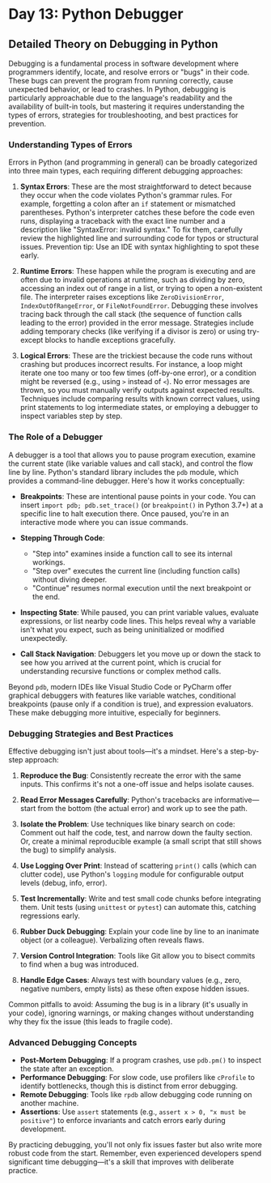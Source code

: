 # Day 13: Python Debugger

## Detailed Theory on Debugging in Python

Debugging is a fundamental process in software development where programmers identify, locate, and resolve errors or "bugs" in their code. These bugs can prevent the program from running correctly, cause unexpected behavior, or lead to crashes. In Python, debugging is particularly approachable due to the language's readability and the availability of built-in tools, but mastering it requires understanding the types of errors, strategies for troubleshooting, and best practices for prevention.

### Understanding Types of Errors
Errors in Python (and programming in general) can be broadly categorized into three main types, each requiring different debugging approaches:

1. **Syntax Errors**: These are the most straightforward to detect because they occur when the code violates Python's grammar rules. For example, forgetting a colon after an `if` statement or mismatched parentheses. Python's interpreter catches these before the code even runs, displaying a traceback with the exact line number and a description like "SyntaxError: invalid syntax." To fix them, carefully review the highlighted line and surrounding code for typos or structural issues. Prevention tip: Use an IDE with syntax highlighting to spot these early.

2. **Runtime Errors**: These happen while the program is executing and are often due to invalid operations at runtime, such as dividing by zero, accessing an index out of range in a list, or trying to open a non-existent file. The interpreter raises exceptions like `ZeroDivisionError`, `IndexOutOfRangeError`, or `FileNotFoundError`. Debugging these involves tracing back through the call stack (the sequence of function calls leading to the error) provided in the error message. Strategies include adding temporary checks (like verifying if a divisor is zero) or using try-except blocks to handle exceptions gracefully.

3. **Logical Errors**: These are the trickiest because the code runs without crashing but produces incorrect results. For instance, a loop might iterate one too many or too few times (off-by-one error), or a condition might be reversed (e.g., using `>` instead of `<`). No error messages are thrown, so you must manually verify outputs against expected results. Techniques include comparing results with known correct values, using print statements to log intermediate states, or employing a debugger to inspect variables step by step.

### The Role of a Debugger
A debugger is a tool that allows you to pause program execution, examine the current state (like variable values and call stack), and control the flow line by line. Python's standard library includes the `pdb` module, which provides a command-line debugger. Here's how it works conceptually:

- **Breakpoints**: These are intentional pause points in your code. You can insert `import pdb; pdb.set_trace()` (or `breakpoint()` in Python 3.7+) at a specific line to halt execution there. Once paused, you're in an interactive mode where you can issue commands.

- **Stepping Through Code**: 
  - "Step into" examines inside a function call to see its internal workings.
  - "Step over" executes the current line (including function calls) without diving deeper.
  - "Continue" resumes normal execution until the next breakpoint or the end.

- **Inspecting State**: While paused, you can print variable values, evaluate expressions, or list nearby code lines. This helps reveal why a variable isn't what you expect, such as being uninitialized or modified unexpectedly.

- **Call Stack Navigation**: Debuggers let you move up or down the stack to see how you arrived at the current point, which is crucial for understanding recursive functions or complex method calls.

Beyond `pdb`, modern IDEs like Visual Studio Code or PyCharm offer graphical debuggers with features like variable watches, conditional breakpoints (pause only if a condition is true), and expression evaluators. These make debugging more intuitive, especially for beginners.

### Debugging Strategies and Best Practices
Effective debugging isn't just about tools—it's a mindset. Here's a step-by-step approach:

1. **Reproduce the Bug**: Consistently recreate the error with the same inputs. This confirms it's not a one-off issue and helps isolate causes.

2. **Read Error Messages Carefully**: Python's tracebacks are informative—start from the bottom (the actual error) and work up to see the path.

3. **Isolate the Problem**: Use techniques like binary search on code: Comment out half the code, test, and narrow down the faulty section. Or, create a minimal reproducible example (a small script that still shows the bug) to simplify analysis.

4. **Use Logging Over Print**: Instead of scattering `print()` calls (which can clutter code), use Python's `logging` module for configurable output levels (debug, info, error).

5. **Test Incrementally**: Write and test small code chunks before integrating them. Unit tests (using `unittest` or `pytest`) can automate this, catching regressions early.

6. **Rubber Duck Debugging**: Explain your code line by line to an inanimate object (or a colleague). Verbalizing often reveals flaws.

7. **Version Control Integration**: Tools like Git allow you to bisect commits to find when a bug was introduced.

8. **Handle Edge Cases**: Always test with boundary values (e.g., zero, negative numbers, empty lists) as these often expose hidden issues.

Common pitfalls to avoid: Assuming the bug is in a library (it's usually in your code), ignoring warnings, or making changes without understanding why they fix the issue (this leads to fragile code).

### Advanced Debugging Concepts
- **Post-Mortem Debugging**: If a program crashes, use `pdb.pm()` to inspect the state after an exception.
- **Performance Debugging**: For slow code, use profilers like `cProfile` to identify bottlenecks, though this is distinct from error debugging.
- **Remote Debugging**: Tools like `rpdb` allow debugging code running on another machine.
- **Assertions**: Use `assert` statements (e.g., `assert x > 0, "x must be positive"`) to enforce invariants and catch errors early during development.

By practicing debugging, you'll not only fix issues faster but also write more robust code from the start. Remember, even experienced developers spend significant time debugging—it's a skill that improves with deliberate practice.


